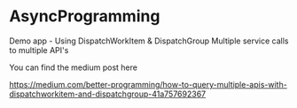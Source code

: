 # AsyncProgramming
Demo app - Using DispatchWorkItem &amp; DispatchGroup
Multiple service calls to multiple API's

You can find the medium post here 

https://medium.com/better-programming/how-to-query-multiple-apis-with-dispatchworkitem-and-dispatchgroup-41a757692367
